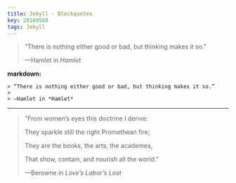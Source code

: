 ```yaml
---
title: Jekyll - Blockquotes
key: 20160508
tags: Jekyll
---
```


> “There is nothing either good or bad, but thinking makes it so.”
>
> —Hamlet in *Hamlet*

<!--more-->

**markdown:**

    > “There is nothing either good or bad, but thinking makes it so.”
    >
    > —Hamlet in *Hamlet*

---

> “From women’s eyes this doctrine I derive:
>
> They sparkle still the right Promethean fire;
>
> They are the books, the arts, the academes,
>
> That show, contain, and nourish all the world.”
>
> —Berowne in *Love’s Labor’s Lost*
